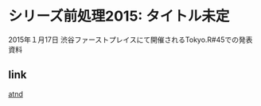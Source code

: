 # シリーズ前処理2015: タイトル未定

2015年１月17日 渋谷ファーストプレイスにて開催されるTokyo.R#45での発表資料

## link

[atnd](https://atnd.org/events/60908)